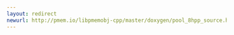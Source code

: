 ```yaml
---
layout: redirect
newurl: http://pmem.io/libpmemobj-cpp/master/doxygen/pool_8hpp_source.html
---
```

